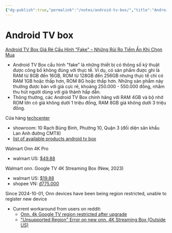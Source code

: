 ```yaml
---
{"dg-publish":true,"permalink":"/notes/android-tv-box/","title":"Android TV box","created":"2024-11-28T23:19:00+07:00","updated":"2024-11-29T00:54:08+07:00"}
---
```


# Android TV box

[Android TV Box Giá Rẻ Cấu Hình "Fake" – Những Rủi Ro Tiềm Ẩn Khi Chọn Mua](https://mytvbox.vn/blogs/huong-dan-su-dung-san-pham/android-tv-box-gia-re-cau-hinh-fake-nhung-rui-ro-tiem-an-khi-chon)
- Android TV Box cấu hình "fake" là những thiết bị có thông số kỹ thuật được công bố không đúng với thực tế. Ví dụ, có sản phẩm được ghi là RAM từ 8GB đến 16GB, ROM từ 128GB đến 256GB nhưng thực tế chỉ có RAM 1GB hoặc thấp hơn, ROM 8G hoặc thấp hơn. Những sản phẩm này thường được bán với giá cực rẻ, khoảng 250.000 - 550.000 đồng, nhằm thu hút người dùng với giá thành hấp dẫn.
- Thông thường, các Android TV Box chính hãng với RAM 4GB và bộ nhớ ROM lớn có giá không dưới 1 triệu đồng, RAM 8GB giá không dưới 3 triệu đồng.

Cửa hàng [techcenter](https://techcenter.vn/)
- showroom: 10 Rạch Bùng Binh, Phường 10, Quận 3 (đối diện sân khấu Lan Anh đường CMT8)
- [list of available products android tv box](https://techcenter.vn/android-tv-box-chinh-hang/)

Walmart Onn 4K Pro
- walmart US: [$49.88](https://www.walmart.com/ip/onn-Google-TV-4K-Pro-Streaming-Device-New-2024-4K-UHD-resolution-Dolby-Vision-Dolby-ATMOS-Hands-Free-Voice-Control-Smart-Hub/5193222892)

Walmart onn. Google TV 4K Streaming Box (New, 2023)
- walmart US: [$19.88](https://www.walmart.com/ip/onn-Google-TV-4K-Streaming-Box-New-2023-4K-UHD-Resolution/2835618394?athbdg=L1600&adsRedirect=true)
- shopee VN: [₫775.000](https://shopee.vn/ONN-Google-TV-Box-Onn-Android-TV-ch%E1%BA%A5t-l%C6%B0%E1%BB%A3ng-4K-h%E1%BB%97-tr%E1%BB%A3-Dolby-Audio-ra-l%E1%BB%87nh-gi%E1%BB%8Dng-n%C3%B3i-ti%E1%BA%BFng-Vi%E1%BB%87t-i.40550699.26767385515?sp_atk=cb3f7695-7ff8-4b0e-bb48-8543dcd75714&xptdk=cb3f7695-7ff8-4b0e-bb48-8543dcd75714)

Since 2024-10-01, Onn devices have been being region restricted, unable to register new device
- Current workaround from users on reddit:
    - [Onn. 4k Google TV region restricted after upgrade](https://www.reddit.com/r/AndroidTV/comments/1ggjt3i/onn_4k_google_tv_region_restricted_after_upgrade/)
    - ["Unsupported Region" Error on new onn. 4K Streaming Box (Outside US)](https://www.reddit.com/r/AndroidTV/comments/1gdwewi/unsupported_region_error_on_new_onn_4k_streaming/)